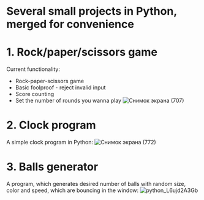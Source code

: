 # Several small projects in Python, merged for convenience

# 1. Rock/paper/scissors game

Current functionality:
- Rock-paper-scissors game
- Basic foolproof - reject invalid input
- Score counting
- Set the number of rounds you wanna play
![Снимок экрана (707)](https://user-images.githubusercontent.com/43440389/132217752-6f63a7bb-a0d8-4ab1-bae1-002b40b52ac4.png)

# 2. Clock program

A simple clock program in Python:
![Снимок экрана (772)](https://user-images.githubusercontent.com/43440389/133209506-248e9824-10d3-43a5-b41f-1f3fcc92974b.png)

# 3. Balls generator

A program, which generates desired number of balls with random size, color and speed, which are bouncing in the window:
![python_L6ujd2A3Gb](https://user-images.githubusercontent.com/43440389/133209841-c6abf339-1374-4999-949d-0d793b8afd61.png)
